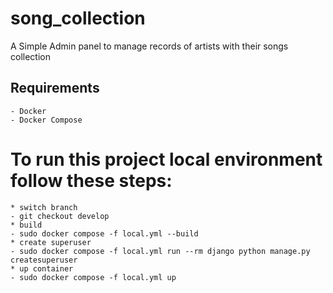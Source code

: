 # song_collection

A Simple Admin panel to manage records of artists with their songs collection

 ## Requirements
    - Docker
    - Docker Compose

# To run this project local environment follow these steps:
    * switch branch
    - git checkout develop
    * build
    - sudo docker compose -f local.yml --build
    * create superuser
    - sudo docker compose -f local.yml run --rm django python manage.py createsuperuser
    * up container
    - sudo docker compose -f local.yml up
